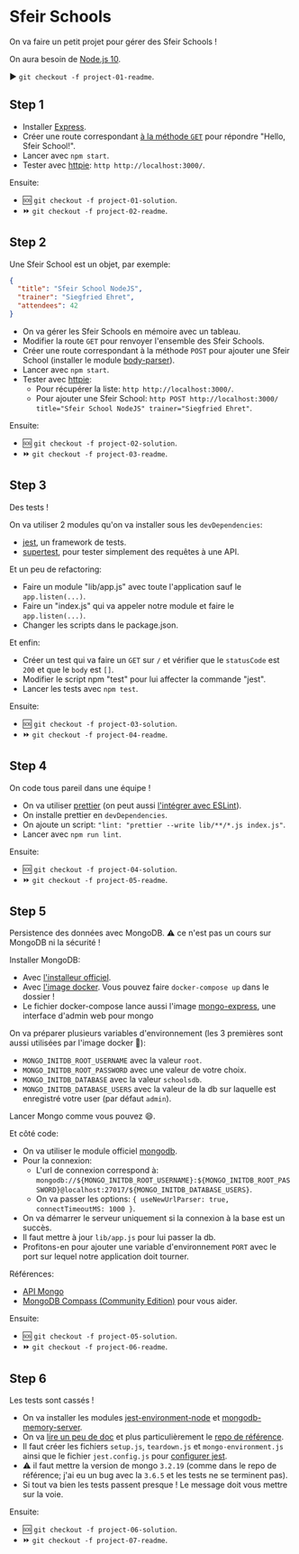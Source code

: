 # Sfeir Schools

On va faire un petit projet pour gérer des Sfeir Schools !

On aura besoin de [Node.js 10](https://nodejs.org/en/).

:arrow_forward: `git checkout -f project-01-readme`.

## Step 1

- Installer [Express](http://expressjs.com/).
- Créer une route correspondant [à la méthode `GET`](https://fr.wikipedia.org/wiki/Hypertext_Transfer_Protocol#M%C3%A9thodes) pour répondre "Hello, Sfeir School!".
- Lancer avec `npm start`.
- Tester avec [httpie](https://httpie.org/): `http http://localhost:3000/`.

Ensuite:

- :sos: `git checkout -f project-01-solution`.
- :fast_forward: `git checkout -f project-02-readme`.

## Step 2

Une Sfeir School est un objet, par exemple:

```json
{
  "title": "Sfeir School NodeJS",
  "trainer": "Siegfried Ehret",
  "attendees": 42
}
```

- On va gérer les Sfeir Schools en mémoire avec un tableau.
- Modifier la route `GET` pour renvoyer l'ensemble des Sfeir Schools.
- Créer une route correspondant à la méthode `POST` pour ajouter une Sfeir School (installer le module [body-parser](https://github.com/expressjs/body-parser)).
- Lancer avec `npm start`.
- Tester avec [httpie](https://httpie.org/):
  - Pour récupérer la liste: `http http://localhost:3000/`.
  - Pour ajouter une Sfeir School: `http POST http://localhost:3000/ title="Sfeir School NodeJS" trainer="Siegfried Ehret"`.

Ensuite:

- :sos: `git checkout -f project-02-solution`.
- :fast_forward: `git checkout -f project-03-readme`.

## Step 3

Des tests !

On va utiliser 2 modules qu'on va installer sous les `devDependencies`:

- [jest](https://facebook.github.io/jest/), un framework de tests.
- [supertest](https://github.com/visionmedia/supertest), pour tester simplement des requêtes à une API.

Et un peu de refactoring:

- Faire un module "lib/app.js" avec toute l'application sauf le `app.listen(...)`.
- Faire un "index.js" qui va appeler notre module et faire le `app.listen(...)`.
- Changer les scripts dans le package.json.

Et enfin:

- Créer un test qui va faire un `GET` sur `/` et vérifier que le `statusCode` est `200` et que le `body` est `[]`.
- Modifier le script npm "test" pour lui affecter la commande "jest".
- Lancer les tests avec `npm test`.

Ensuite:

- :sos: `git checkout -f project-03-solution`.
- :fast_forward: `git checkout -f project-04-readme`.

## Step 4

On code tous pareil dans une équipe !

- On va utiliser [prettier](https://prettier.io/) (on peut aussi [l'intégrer avec ESLint](https://prettier.io/docs/en/eslint.html)).
- On installe prettier en `devDependencies`.
- On ajoute un script: `"lint: "prettier --write lib/**/*.js index.js"`.
- Lancer avec `npm run lint`.

Ensuite:

- :sos: `git checkout -f project-04-solution`.
- :fast_forward: `git checkout -f project-05-readme`.

## Step 5

Persistence des données avec MongoDB. :warning: ce n'est pas un cours sur MongoDB ni la sécurité !

Installer MongoDB:

- Avec [l'installeur officiel](https://www.mongodb.com/download-center?jmp=tutorials#community).
- Avec [l'image docker](https://hub.docker.com/_/mongo/). Vous pouvez faire `docker-compose up` dans le dossier !
- Le fichier docker-compose lance aussi l'image [mongo-express](https://www.npmjs.com/package/mongo-express), une interface d'admin web pour mongo

On va préparer plusieurs variables d'environnement (les 3 premières sont aussi utilisées par l'image docker :whale:):

- `MONGO_INITDB_ROOT_USERNAME` avec la valeur `root`.
- `MONGO_INITDB_ROOT_PASSWORD` avec une valeur de votre choix.
- `MONGO_INITDB_DATABASE` avec la valeur `schoolsdb`.
- `MONGO_INITDB_DATABASE_USERS` avec la valeur de la db sur laquelle est enregistré votre user (par défaut `admin`).

Lancer Mongo comme vous pouvez :smile:.

Et côté code:

- On va utiliser le module officiel [mongodb](https://www.npmjs.com/package/mongodb).
- Pour la connexion:
  - L'url de connexion correspond à: `mongodb://${MONGO_INITDB_ROOT_USERNAME}:${MONGO_INITDB_ROOT_PASSWORD}@localhost:27017/${MONGO_INITDB_DATABASE_USERS}`.
  - On va passer les options: `{ useNewUrlParser: true, connectTimeoutMS: 1000 }`.
- On va démarrer le serveur uniquement si la connexion à la base est un succès.
- Il faut mettre à jour `lib/app.js` pour lui passer la db.
- Profitons-en pour ajouter une variable d'environnement `PORT` avec le port sur lequel notre application doit tourner.

Références:

- [API Mongo](http://mongodb.github.io/node-mongodb-native/3.0/api/index.html)
- [MongoDB Compass (Community Edition)](https://www.mongodb.com/download-center?jmp=hero#compass) pour vous aider.

Ensuite:

- :sos: `git checkout -f project-05-solution`.
- :fast_forward: `git checkout -f project-06-readme`.

## Step 6

Les tests sont cassés !

- On va installer les modules [jest-environment-node](https://www.npmjs.com/package/jest-environment-node) et [mongodb-memory-server](https://www.npmjs.com/package/mongodb-memory-server).
- On va [lire un peu de doc](https://facebook.github.io/jest/docs/en/mongodb.html) et plus particulièrement le [repo de référence](https://github.com/vladgolubev/jest-mongodb).
- Il faut créer les fichiers `setup.js`, `teardown.js` et `mongo-environment.js` ainsi que le fichier `jest.config.js` pour [configurer jest](https://facebook.github.io/jest/docs/en/configuration.html).
- :warning: il faut mettre la version de mongo `3.2.19` (comme dans le repo de référence; j'ai eu un bug avec la `3.6.5` et les tests ne se terminent pas).
- Si tout va bien les tests passent presque ! Le message doit vous mettre sur la voie.

Ensuite:

- :sos: `git checkout -f project-06-solution`.
- :fast_forward: `git checkout -f project-07-readme`.
